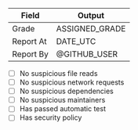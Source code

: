 
| Field | Output |
|----|----|
| Grade | ASSIGNED_GRADE |
| Report At | DATE_UTC |
| Report By | @GITHUB_USER |
    
- [ ] No suspicious file reads
- [ ] No suspicious network requests
- [ ] No suspicious dependencies
- [ ] No suspicious maintainers
- [ ] Has passed automatic test
- [ ] Has security policy

